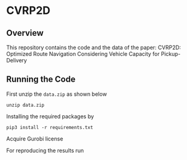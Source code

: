# CVRP2D
## Overview
This repository contains the code and the data of the paper: CVRP2D: Optimized Route Navigation Considering Vehicle
Capacity for Pickup-Delivery

## Running the Code
First unzip the `data.zip` as shown below 
```
unzip data.zip
```
Installing the required packages by 
```
pip3 install -r requirements.txt
```
Acquire Gurobi license

For reproducing the results run 
